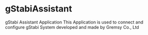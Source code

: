 # gStabiAssistant
gStabi Assistant Application
This Application is used to connect and configure gStabi System developed and made by Gremsy Co., Ltd
